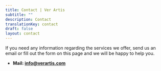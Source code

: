 ```yaml
---
title: Contact | Ver Artis
subtitle: ""
description: Contact
translationKey: contact
draft: false
layout: contact
---
```


If you need any information regarding the services we offer, send us an email or
fill out the form on this page and we will be happy to help you.

* **Mail: info@verartis.com**
